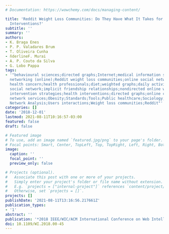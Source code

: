 ```yaml
---
# Documentation: https://wowchemy.com/docs/managing-content/

title: 'Reddit Weight Loss Communities: Do They Have What It Takes for Effective Health
  Interventions?'
subtitle: ''
summary: ''
authors:
- K. Braga Enes
- P. P. Valadares Brum
- T. Oliveira Cunha
- n̆derlineF. Murai
- A. P. Couto da Silva
- G. Lobo Pappa
tags:
- '"behavioural sciences;directed graphs;Internet;medical information systems;social
  networking (online);Reddit weight loss communities;online social networks;obesity;public
  health concern;health professionals;diet;weighted graphs;daily activity;content-centered
  social network;implicit friendship relationships;nondirected online weight loss
  intervention strategies;health interventions;directed graphs;online communities;Social
  network services;Obesity;Standards;Tools;Public healthcare;Sociology;Statistics;Social
  Network Analysis;Users interactions;Weight loss communities;Reddit"'
categories: []
date: '2018-12-01'
lastmod: 2021-08-11T10:16:57-03:00
featured: false
draft: false

# Featured image
# To use, add an image named `featured.jpg/png` to your page's folder.
# Focal points: Smart, Center, TopLeft, Top, TopRight, Left, Right, BottomLeft, Bottom, BottomRight.
image:
  caption: ''
  focal_point: ''
  preview_only: false

# Projects (optional).
#   Associate this post with one or more of your projects.
#   Simply enter your project's folder or file name without extension.
#   E.g. `projects = ["internal-project"]` references `content/project/deep-learning/index.md`.
#   Otherwise, set `projects = []`.
projects: []
publishDate: '2021-08-11T13:16:56.217661Z'
publication_types:
- '1'
abstract: ''
publication: '*2018 IEEE/WIC/ACM International Conference on Web Intelligence (WI-IAT)*'
doi: 10.1109/WI.2018.00-45
---
```

